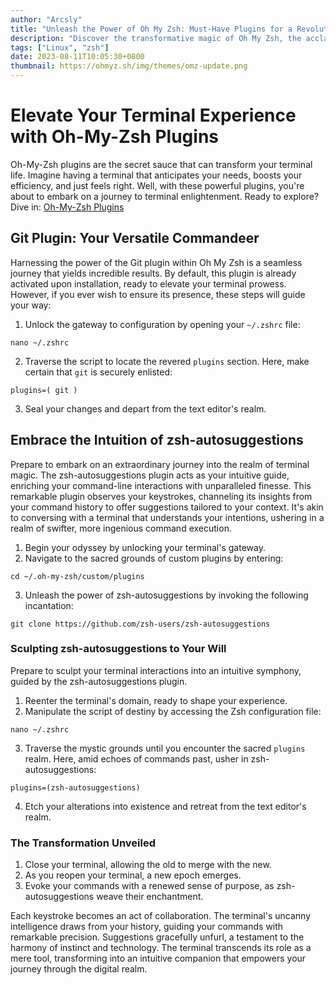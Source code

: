 ```yaml
---
author: "Arcsly"
title: "Unleash the Power of Oh My Zsh: Must-Have Plugins for a Revolutionary Terminal Experience!"
description: "Discover the transformative magic of Oh My Zsh, the acclaimed shell customization framework that elevates both the functionality and aesthetics of your terminal."
tags: ["Linux", "zsh"]
date: 2023-08-11T10:05:30+0800
thumbnail: https://ohmyz.sh/img/themes/omz-update.png
---
```


# Elevate Your Terminal Experience with Oh-My-Zsh Plugins

Oh-My-Zsh plugins are the secret sauce that can transform your terminal life. Imagine having a terminal that anticipates your needs, boosts your efficiency, and just feels right. Well, with these powerful plugins, you're about to embark on a journey to terminal enlightenment. Ready to explore? Dive in: [Oh-My-Zsh Plugins](https://github.com/ohmyzsh/ohmyzsh/wiki/Plugins)

## Git Plugin: Your Versatile Commandeer

Harnessing the power of the Git plugin within Oh My Zsh is a seamless journey that yields incredible results. By default, this plugin is already activated upon installation, ready to elevate your terminal prowess. However, if you ever wish to ensure its presence, these steps will guide your way:

1. Unlock the gateway to configuration by opening your `~/.zshrc` file:

```shell
nano ~/.zshrc
```

2. Traverse the script to locate the revered `plugins` section. Here, make certain that `git` is securely enlisted:

```shell
plugins=( git )
```

3. Seal your changes and depart from the text editor's realm.

## Embrace the Intuition of zsh-autosuggestions

Prepare to embark on an extraordinary journey into the realm of terminal magic. The zsh-autosuggestions plugin acts as your intuitive guide, enriching your command-line interactions with unparalleled finesse. This remarkable plugin observes your keystrokes, channeling its insights from your command history to offer suggestions tailored to your context. It's akin to conversing with a terminal that understands your intentions, ushering in a realm of swifter, more ingenious command execution.

1. Begin your odyssey by unlocking your terminal's gateway.
2. Navigate to the sacred grounds of custom plugins by entering:

```shell
cd ~/.oh-my-zsh/custom/plugins
```

3. Unleash the power of zsh-autosuggestions by invoking the following incantation:

```shell
git clone https://github.com/zsh-users/zsh-autosuggestions
```

### Sculpting zsh-autosuggestions to Your Will

Prepare to sculpt your terminal interactions into an intuitive symphony, guided by the zsh-autosuggestions plugin.

1. Reenter the terminal's domain, ready to shape your experience.
2. Manipulate the script of destiny by accessing the Zsh configuration file:

```shell
nano ~/.zshrc
```

3. Traverse the mystic grounds until you encounter the sacred `plugins` realm. Here, amid echoes of commands past, usher in zsh-autosuggestions:

```shell
plugins=(zsh-autosuggestions)
```

4. Etch your alterations into existence and retreat from the text editor's realm.

### The Transformation Unveiled

1. Close your terminal, allowing the old to merge with the new.
2. As you reopen your terminal, a new epoch emerges.
3. Evoke your commands with a renewed sense of purpose, as zsh-autosuggestions weave their enchantment.

Each keystroke becomes an act of collaboration. The terminal's uncanny intelligence draws from your history, guiding your commands with remarkable precision. Suggestions gracefully unfurl, a testament to the harmony of instinct and technology. The terminal transcends its role as a mere tool, transforming into an intuitive companion that empowers your journey through the digital realm.
